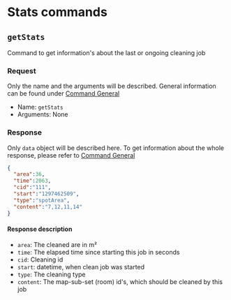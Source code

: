 # Stats commands

## `getStats`

Command to get information's about the last or ongoing cleaning job

### Request

Only the name and the arguments will be described. General information can be found under [Command General](general.md#request)

- Name: `getStats`
- Arguments: None

### Response

Only `data` object will be described here.
To get information about the whole response, please refer to [Command General](general.md#response)

```json
{
  "area":36,
  "time":2063,
  "cid":"111",
  "start":"1297462509",
  "type":"spotArea",
  "content":"7,12,11,14"
}
```

#### Response description

- `area`: The cleaned are in m²
- `time`: The elapsed time since starting this job in seconds
- `cid`: Cleaning id
- `start`: datetime, when clean job was started
- `type`: The cleaning type
- `content`: The map-sub-set (room) id's, which should be cleaned by this job
